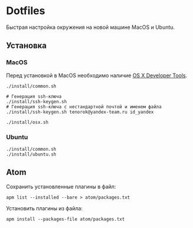 # Dotfiles

Быстрая настройка окружения на новой машине MacOS и Ubuntu.

## Установка

### MacOS

Перед установкой в MacOS необходимо наличие [OS X Developer Tools](https://developer.apple.com/technologies/tools/).

```
./install/common.sh

# Генерация ssh-ключа
./install/ssh-keygen.sh
# Генерация ssh-ключа с нестандартной почтой и именем файла
./install/ssh-keygen.sh tenorok@yandex-team.ru id_yandex

./install/osx.sh
```

### Ubuntu

```
./install/common.sh
./install/ubuntu.sh
```

## Atom

Сохранить установленные плагины в файл:
```
apm list --installed --bare > atom/packages.txt
```

Установить плагины из файла:
```
apm install --packages-file atom/packages.txt
```
